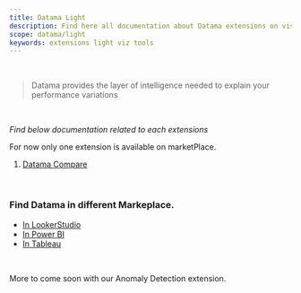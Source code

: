 ```yaml
---
title: Datama Light
description: Find here all documentation about Datama extensions on visualization tools
scope: datama/light
keywords: extensions light viz tools
---
```


<br/>

> Datama provides the layer of intelligence needed to explain your performance variations

<br/>

_Find below documentation related to each extensions_

For now only one extension is available on marketPlace. 


1. [Datama Compare]({{site.url}}/{{site.baseurl}}/extensions/datama-compare/introduction.html)

<br/>

### Find Datama in different Markeplace.
- [In LookerStudio]({{site.url}}/{{site.baseurl}}/extensions/how-to-use/looker-studio.html)
- [In Power BI]({{site.url}}/{{site.baseurl}}/extensions/how-to-use/powerbi.html)
- [In Tableau]({{site.url}}/{{site.baseurl}}/extensions/how-to-use/tableau.html)

<br>

More to come soon with our Anomaly Detection extension. 